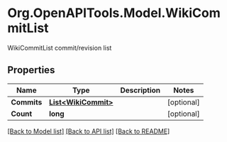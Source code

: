 # Org.OpenAPITools.Model.WikiCommitList
WikiCommitList commit/revision list

## Properties

Name | Type | Description | Notes
------------ | ------------- | ------------- | -------------
**Commits** | [**List&lt;WikiCommit&gt;**](WikiCommit.md) |  | [optional] 
**Count** | **long** |  | [optional] 

[[Back to Model list]](../README.md#documentation-for-models) [[Back to API list]](../README.md#documentation-for-api-endpoints) [[Back to README]](../README.md)

